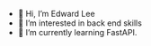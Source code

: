 - 👋 Hi, I’m Edward Lee
- 👀 I’m interested in back end skills
- 🌱 I’m currently learning FastAPI.

<!---
edwardlee23/edwardlee23 is a ✨ special ✨ repository because its `README.md` (this file) appears on your GitHub profile.
You can click the Preview link to take a look at your changes.
--->
